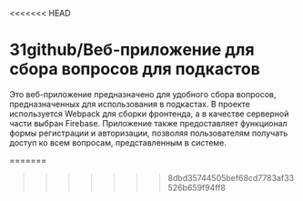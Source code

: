 <<<<<<< HEAD
# 31github/Веб-приложение для сбора вопросов для подкастов
Это веб-приложение предназначено для удобного сбора вопросов, предназначенных для использования в подкастах. В проекте используется Webpack для сборки фронтенда, а в качестве серверной части выбран Firebase. Приложение также предоставляет функционал формы регистрации и авторизации, позволяя пользователям получать доступ ко всем вопросам, представленным в системе.

=======
>>>>>>> 8dbd35744505bef68cd7783af33526b659f94ff8
